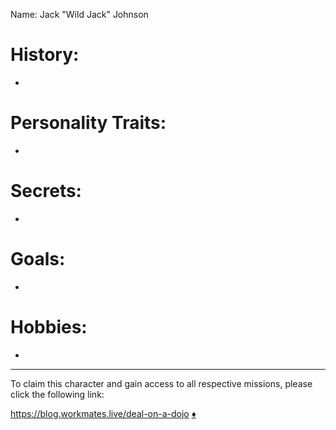 Name: Jack "Wild Jack" Johnson

# History:

-

# Personality Traits:

-

# Secrets:

-


# Goals:

-

# Hobbies:

-

---

To claim this character and gain access to all respective missions, please click the following link:  

https://blog.workmates.live/deal-on-a-dojo [:diamonds:](https://blog.workmates.live/deal-on-a-dojo)
